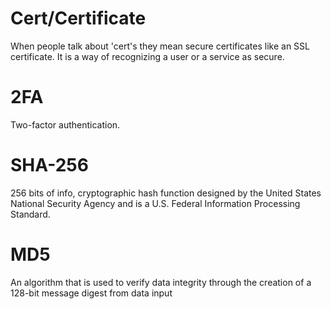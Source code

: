 # Cert/Certificate
When people talk about 'cert's they mean secure certificates like an SSL
certificate. It is a way of recognizing a user or a service as secure.

# 2FA
Two-factor authentication. 

# SHA-256
256 bits of info, cryptographic hash function designed by the United States National Security Agency and is a U.S. Federal Information Processing Standard. 

# MD5
An algorithm that is used to verify data integrity through the creation of a 128-bit message digest from data input